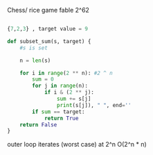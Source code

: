 Chess/ rice game fable 2^62


```python

{7,2,3} , target value = 9

def subset_sum(s, target) {
	#s is set

	n = len(s)

	for i in range(2 ** n): #2 ^ n
		sum = 0
		for j in range(n):
			if i & (2 ** j):
				sum += s[j]
				print(s[j]), " ", end=''
		if sum == target:
			return True
	return False
}

```

outer loop iterates (worst case) at 2^n
O(2^n * n)